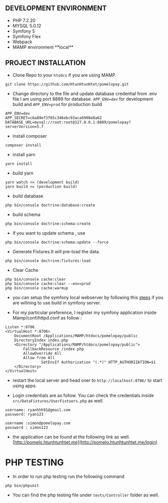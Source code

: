 ## DEVELOPMENT ENVIRONMENT
<ul>
    <li>PHP 7.2.20</li>
    <li>MYSQL 5.0.12</li>
    <li>Symfony 5 </li>
    <li>Symfony Flex</li>
    <li>Webpack </li> 
    <li>MAMP environment **local**</li>
</ul>

## PROJECT INSTALLATION

* Clone Repo to your ```htodcs``` if you are using MAMP. 
```genericsql
git clone https://github.com/HtunHtunHtet/pomelopay.git
```

* Change directory to the file and update database credential from .env file I am using port 8889 for database. ``APP_ENV=dev`` for development build and ``APP_ENV=prod`` for production build
```.dotenv
APP_ENV=dev
APP_SECRET=c6a89ef3f65c346ebc93aca6908e8a62
DATABASE_URL=mysql://root:root@127.0.0.1:8889/pomelopay?serverVersion=5.7
```


* install composer
```composer log
composer install
```

* install yarn 
```yarn
yarn install
```

* build yarn

```
yarn watch <= (development build) 
yarn build <= (porduction build) 
```

* build database 

````
php bin/console doctrine:database:create
````

* build schema

```
php bin/console doctrine:schema:create
```

* if you want to update schema , use
```
php bin/console doctrine:schema:update --force

```

* Generate Fixtures.It will pre-load the data. 

```genericsql
php bin/console doctrine:fixtures:load
```

* Clear Cache

```genericsql
php bin/console cache:clear
php bin/console cache:clear --env=prod
php bin/console cache:warmup
```

* you can setup the symfony local webserver by following this 
[steps](https://symfony.com/doc/current/setup/symfony_server.html) if you are willning to use build in symfony server.

* For my particular preference, I register my symfony application inside Mamp/conf/httpd.conf as follow :

```genericsql
Listen *:8706
<VirtualHost *:8706>
    DocumentRoot /Applications/MAMP/htdocs/pomelopay/public
    DirectoryIndex index.php
    <Directory "/Applications/MAMP/htdocs/pomelopay/public">
        FallbackResource /index.php
        AllowOverride All
        Allow from All
				SetEnvIf Authorization "(.*)" HTTP_AUTHORIZATION=$1
    </Directory>
</VirtualHost>
```

* restart the local server and head over to ``http://localhost:8706/`` to start using apps.

* Login credentials are as follow. You can check the credentials inside ``src/DataFixtures/UserFixtuers.php`` as well.

```genericsql
username: ryanhhh91@gmail.com
password: ryan123

username :simon@pomelopay.com
password : simon123
```

* the application can be found at the following link as well. 
[http://pomelo.htunhtunhtet.me](http://pomelo.htunhtunhtet.me/login)


# PHP  TESTING

* In order to run php testing run the following command 
```genericsql
php bin/phpunit
```

* You can find the php testing file under ``tests/Controller`` folder as well.

